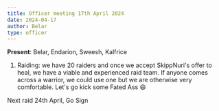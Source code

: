 ```yaml
---
title: Officer meeting 17th April 2024
date: 2024-04-17
author: Belar
type: officer
---
```


**Present**: Belar, Endarion, Sweesh, Kalfrice

1. Raiding: we have 20 raiders and once we accept SkippNuri's offer to heal, we have a viable and experienced raid team. If anyone comes across a warrior, we could use one but we are otherwise very comfortable. Let's go kick some Fated Ass 😄

Next raid 24th April, Go Sign

<!--more-->
